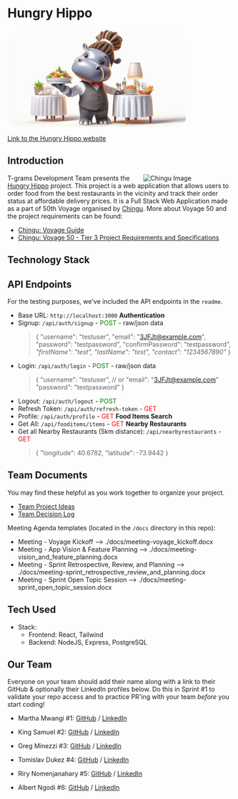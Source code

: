 # Hungry Hippo

![Hungry Hippo image](./frontend/src/assets/hippo-server-mobile.png)

[Link to the Hungry Hippo website](https://hungryhippo-tgrams.onrender.com/)


## Introduction
<img src="https://www.chingu.io/logo-with-text-192.png" alt="Chingu Image" style="width:200px; float:right"/>



T-grams Development Team presents the [Hungry Hippo](https://hungryhippo-tgrams.onrender.com/) project. This project is a web application that allows users to order food from the best restaurants in the vicinity and track their order status at affordable delivery prices.
It is a Full Stack Web Application made as a part of 50th Voyage organised by [Chingu](https://www.chingu.io/). More about Voyage 50 and the project requirements can be found:
  - [Chingu: Voyage Guide](https://github.com/chingu-voyages/Handbook/blob/main/docs/guides/voyage/voyage.md)
  - [Chingu: Voyage 50 - Tier 3 Project Requirements and Specifications](https://github.com/chingu-voyages/voyage-project-tier3-restaurantsim)



## Technology Stack


## API Endpoints

For the testing purposes, we've included the API endpoints in the `readme`.

- Base URL: `http://localhost:3000`
  **Authentication**
- Signup: `/api/auth/signup` - <font style="color:green">POST</font> - raw/json data
  > { 
  >   "username": "testuser",
  >   "email": "3JFJt@example.com",
  >   "password": "testpassword",
  >   "confirmPassword": "testpassword",
  >   *"firstName": "test",*
  >   *"lastName": "test",*
  >   *"contact": "1234567890"*
  > }
- Login: `/api/auth/login` - <font style="color:green">POST</font> - raw/json data
  > {
  >   "username": "testuser", // or "email": "3JFJt@example.com"
  >   "password": "testpassword"
  > }
- Logout: `/api/auth/logout` - <font style="color:green">POST</font>
- Refresh Token: `/api/auth/refresh-token` - <font style="color:red">GET</font>
- Profile: `/api/auth/profile` - <font style="color:red">GET</font>
  **Food Items Search**
- Get All: `/api/fooditems/items` - <font style="color:red">GET</font>
  **Nearby Restaurants**
- Get all Nearby Restaurants (5km distance): `/api/nearbyrestaurants` - <font style="color:red">GET</font>
  > {
  > "longitude": 40.6782,
  > "latitude": -73.9442
  > }

## Team Documents

You may find these helpful as you work together to organize your project.

- [Team Project Ideas](./docs/team_project_ideas.md)
- [Team Decision Log](./docs/team_decision_log.md)

Meeting Agenda templates (located in the `/docs` directory in this repo):

- Meeting - Voyage Kickoff --> ./docs/meeting-voyage_kickoff.docx
- Meeting - App Vision & Feature Planning --> ./docs/meeting-vision_and_feature_planning.docx
- Meeting - Sprint Retrospective, Review, and Planning --> ./docs/meeting-sprint_retrospective_review_and_planning.docx
- Meeting - Sprint Open Topic Session --> ./docs/meeting-sprint_open_topic_session.docx

## Tech Used

- Stack:
  - Frontend: React, Tailwind
  - Backend: NodeJS, Express, PostgreSQL

## Our Team

Everyone on your team should add their name along with a link to their GitHub
& optionally their LinkedIn profiles below. Do this in Sprint #1 to validate
your repo access and to practice PR'ing with your team _before_ you start
coding!

- Martha Mwangi #1: [GitHub](https://github.com/marthamwangi) / [LinkedIn](https://linkedin.com/in/martymwangi)

- King Samuel #2: [GitHub](https://github.com/frugalcodes) / [LinkedIn](https://www.linkedin.com/in/samuel-igwe-031152226/)

- Greg Minezzi #3: [GitHub](https://github.com/minezzig) / [LinkedIn](https://linkedin.com/in/gregminezzi)

- Tomislav Dukez #4: [GitHub](https://github.com/tomdu3) / [LinkedIn](https://www.linkedin.com/in/tomislav-dukez-bb2349231/)

- Riry Nomenjanahary  #5: [GitHub](https://github.com/TiaDev7474) / [LinkedIn](https://linkedin.com/in/riry-nomenjanahary-a47a85264)

- Albert Ngodi  #6: [GitHub](https://github.com/ngodi) / [LinkedIn](https://linkedin.com/in/albertngodi)
